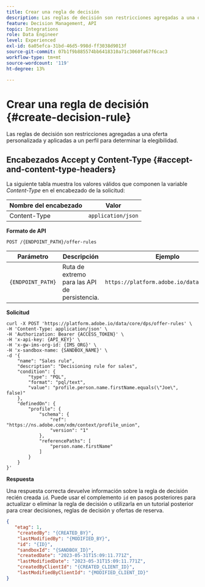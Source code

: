 ```yaml
---
title: Crear una regla de decisión
description: Las reglas de decisión son restricciones agregadas a una oferta personalizada y aplicadas a un perfil para determinar la elegibilidad.
feature: Decision Management, API
topic: Integrations
role: Data Engineer
level: Experienced
exl-id: 6a05efca-31bd-46d5-998d-ff3038d9013f
source-git-commit: 07b1f9b885574bb6418310a71c3060fa67f6cac3
workflow-type: tm+mt
source-wordcount: '119'
ht-degree: 13%

---
```


# Crear una regla de decisión {#create-decision-rule}

Las reglas de decisión son restricciones agregadas a una oferta personalizada y aplicadas a un perfil para determinar la elegibilidad.

## Encabezados Accept y Content-Type {#accept-and-content-type-headers}

La siguiente tabla muestra los valores válidos que componen la variable *Content-Type* en el encabezado de la solicitud:

| Nombre del encabezado | Valor |
| ----------- | ----- |
| Content-Type | `application/json` |

**Formato de API**

```http
POST /{ENDPOINT_PATH}/offer-rules
```

| Parámetro | Descripción | Ejemplo |
| --------- | ----------- | ------- |
| `{ENDPOINT_PATH}` | Ruta de extremo para las API de persistencia. | `https://platform.adobe.io/data/core/dps/` |

**Solicitud**

```shell
curl -X POST 'https://platform.adobe.io/data/core/dps/offer-rules' \
-H 'Content-Type: application/json' \
-H 'Authorization: Bearer {ACCESS_TOKEN}' \
-H 'x-api-key: {API_KEY}' \
-H 'x-gw-ims-org-id: {IMS_ORG}' \
-H 'x-sandbox-name: {SANDBOX_NAME}' \
-d '{
    "name": "Sales rule",
    "description": "Decisioning rule for sales",
    "condition": {
        "type": "PQL",
        "format": "pql/text",
        "value": "profile.person.name.firstName.equals(\"Joe\", false)"
    },
    "definedOn": {
        "profile": {
            "schema": {
                "ref": "https://ns.adobe.com/xdm/context/profile_union",
                "version": "1"
            },
            "referencePaths": [
                "person.name.firstName"
            ]
        }
    }
}'
```

**Respuesta**

Una respuesta correcta devuelve información sobre la regla de decisión recién creada `id`. Puede usar el complemento `id` en pasos posteriores para actualizar o eliminar la regla de decisión o utilizarla en un tutorial posterior para crear decisiones, reglas de decisión y ofertas de reserva.

```json
{
   "etag": 1,
    "createdBy": "{CREATED_BY}",
    "lastModifiedBy": "{MODIFIED_BY}",
    "id": "{ID}",
    "sandboxId": "{SANDBOX_ID}",
    "createdDate": "2023-05-31T15:09:11.771Z",
    "lastModifiedDate": "2023-05-31T15:09:11.771Z",
    "createdByClientId": "{CREATED_CLIENT_ID}",
    "lastModifiedByClientId": "{MODIFIED_CLIENT_ID}"
}
```
